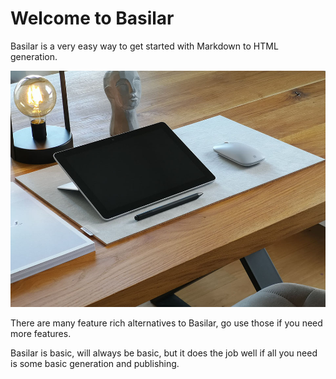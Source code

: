 # Welcome to Basilar

Basilar is a very easy way to get started with Markdown to HTML generation.

![](workperch-s1z9Fnxxnhg-unsplash.jpg)

There are many feature rich alternatives to Basilar, go use those if you need more features.

Basilar is basic, will always be basic, but it does the job well if all you need is some basic generation and publishing.
